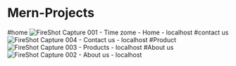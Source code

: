# Mern-Projects
#home
![FireShot Capture 001 - Time zome - Home - localhost](https://github.com/RashidYousufZai/Mern-Projects/assets/106462341/9dddc8cd-3b07-46d6-89a0-6f7e81605408)
#contact us
![FireShot Capture 004 - Contact us - localhost](https://github.com/RashidYousufZai/Mern-Projects/assets/106462341/3b240281-1d21-4876-86f0-2e5390f1ce49)
#Product
![FireShot Capture 003 - Products - localhost](https://github.com/RashidYousufZai/Mern-Projects/assets/106462341/a8d04915-5ca6-49ce-8524-b00b991f4aa1)
#About us
![FireShot Capture 002 - About us - localhost](https://github.com/RashidYousufZai/Mern-Projects/assets/106462341/cead05fe-080b-45c4-b7b8-2be13d6c7c45)
